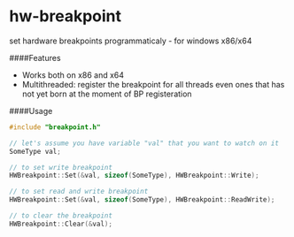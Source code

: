 # hw-breakpoint
set hardware breakpoints programmaticaly - for windows x86/x64

####Features

* Works both on x86 and x64
* Multithreaded: register the breakpoint for all threads even ones that has not yet born at the moment of BP registeration

####Usage
```c++
#include "breakpoint.h"

// let's assume you have variable "val" that you want to watch on it
SomeType val;

// to set write breakpoint
HWBreakpoint::Set(&val, sizeof(SomeType), HWBreakpoint::Write);

// to set read and write breakpoint
HWBreakpoint::Set(&val, sizeof(SomeType), HWBreakpoint::ReadWrite);

// to clear the breakpoint
HWBreakpoint::Clear(&val);
```
